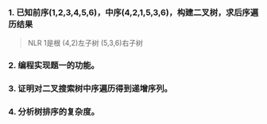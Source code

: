 ### 1. 已知前序(1,2,3,4,5,6)，中序(4,2,1,5,3,6)，构建二叉树，求后序遍历结果

> NLR 1是根 (4,2)左子树 (5,3,6)右子树
> 



### 2. 编程实现题一的功能。
### 3. 证明对二叉搜索树中序遍历得到递增序列。
### 4. 分析树排序的复杂度。